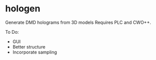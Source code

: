 # hologen
Generate DMD holograms from 3D models
Requires PLC and CWO++.

To Do:
- GUI
- Better structure
- Incorporate sampling
